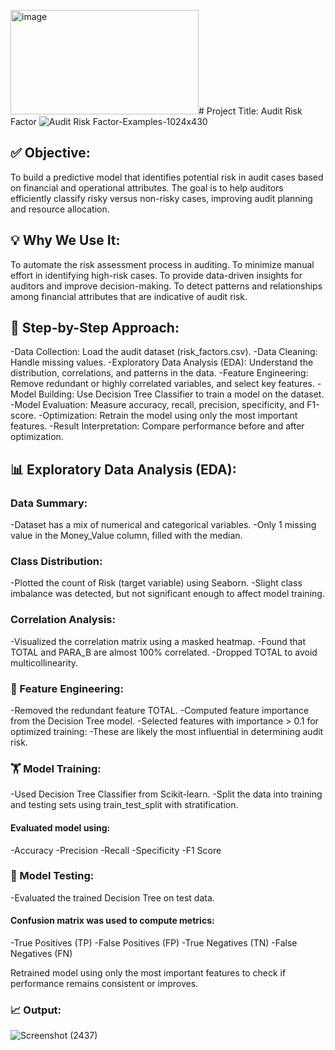 <img width="301" height="167" alt="image" src="https://github.com/user-attachments/assets/62bd9803-4df4-4611-b8ef-59f3081a01aa" /># Project Title: Audit Risk Factor
![Audit Risk Factor-Examples-1024x430]()

## ✅ Objective:
To build a predictive model that identifies potential risk in audit cases based on financial and operational attributes. The goal is to help auditors efficiently classify risky versus non-risky cases, improving audit planning and resource allocation.

## 💡 Why We Use It:
To automate the risk assessment process in auditing.
To minimize manual effort in identifying high-risk cases.
To provide data-driven insights for auditors and improve decision-making.
To detect patterns and relationships among financial attributes that are indicative of audit risk.

## 🔄 Step-by-Step Approach:
-Data Collection: Load the audit dataset (risk_factors.csv).
-Data Cleaning: Handle missing values.
-Exploratory Data Analysis (EDA): Understand the distribution, correlations, and patterns in the data.
-Feature Engineering: Remove redundant or highly correlated variables, and select key features.
-Model Building: Use Decision Tree Classifier to train a model on the dataset.
-Model Evaluation: Measure accuracy, recall, precision, specificity, and F1-score.
-Optimization: Retrain the model using only the most important features.
-Result Interpretation: Compare performance before and after optimization.

## 📊 Exploratory Data Analysis (EDA):
### Data Summary:
-Dataset has a mix of numerical and categorical variables.
-Only 1 missing value in the Money_Value column, filled with the median.

### Class Distribution:
-Plotted the count of Risk (target variable) using Seaborn.
-Slight class imbalance was detected, but not significant enough to affect model training.

### Correlation Analysis:
-Visualized the correlation matrix using a masked heatmap.
-Found that TOTAL and PARA_B are almost 100% correlated.
-Dropped TOTAL to avoid multicollinearity.

### 🧠 Feature Engineering:
-Removed the redundant feature TOTAL.
-Computed feature importance from the Decision Tree model.
-Selected features with importance > 0.1 for optimized training:
-These are likely the most influential in determining audit risk.

### 🏋️ Model Training:
-Used Decision Tree Classifier from Scikit-learn.
-Split the data into training and testing sets using train_test_split with stratification.
#### Evaluated model using:
-Accuracy
-Precision
-Recall
-Specificity
-F1 Score

### 🧪 Model Testing:
-Evaluated the trained Decision Tree on test data.

#### Confusion matrix was used to compute metrics:
-True Positives (TP)
-False Positives (FP)
-True Negatives (TN)
-False Negatives (FN)

Retrained model using only the most important features to check if performance remains consistent or improves.

### 📈 Output:
![Screenshot (2437)]()
